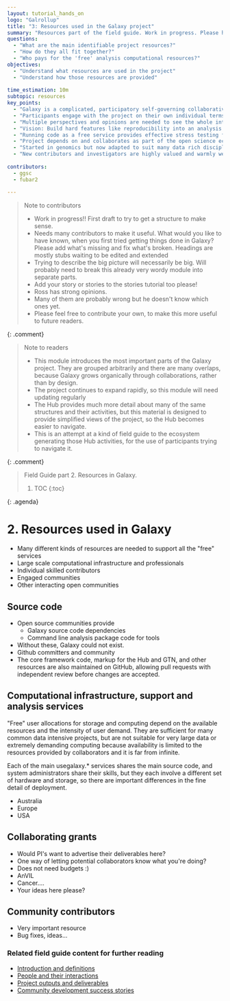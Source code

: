```yaml
---
layout: tutorial_hands_on
logo: "Galrollup"
title: "3: Resources used in the Galaxy project"
summary: "Resources part of the field guide. Work in progress. Please help make it better?"
questions:
  - "What are the main identifiable project resources?"
  - "How do they all fit together?"
  - "Who pays for the 'free' analysis computational resources?"
objectives:
  - "Understand what resources are used in the project"
  - "Understand how those resources are provided"
 
time_estimation: 10m
subtopic: resources
key_points:
  - "Galaxy is a complicated, participatory self-governing collaborative community project"
  - "Participants engage with the project on their own individual terms"
  - "Multiple perspectives and opinions are needed to see the whole interacting structure"
  - "Vision: Build hard features like reproducibility into an analysis framework with pluggable tools"
  - "Running code as a free service provides effective stress testing for software defects and useability"
  - "Project depends on and collaborates as part of the open science ecosystem"
  - "Started in genomics but now adapted to suit many data rich disciplines"
  - "New contributors and investigators are highly valued and warmly welcomed"
 
contributors:
  - ggsc
  - fubar2
 
---
```


> <comment-title>Note to contributors</comment-title>
> - Work in progress!! First draft to try to get a structure to make sense.
> - Needs many contributors to make it useful. What would you like to have known, when you first tried getting things done in Galaxy?
> Please add what's missing and fix what's broken. Headings are mostly stubs waiting to be edited and extended 
> - Trying to describe the big picture will necessarily be big. Will probably need to break this already very wordy module into separate parts.
> - Add your story or stories to the stories tutorial too please!
> - Ross has strong opinions. 
> - Many of them are probably wrong but he doesn't know which ones yet. 
> - Please feel free to contribute your own, to make this more useful to future readers.
>
{: .comment}


> <comment-title>Note to readers</comment-title>
> - This module introduces the most important parts of the Galaxy project. They are grouped arbitrarily and there are many overlaps, because Galaxy grows organically through collaborations, rather than by design.
> - The project continues to expand rapidly, so this module will need updating regularly
> - The Hub provides much more detail about many of the same structures and their activities, but this material is designed to provide simplified views of the project, so the Hub becomes easier to navigate.
> - This is an attempt at a kind of field guide to the ecosystem generating those Hub activities, for the use of participants trying to navigate it.
> 
{: .comment}

> <agenda-title>Field Guide part 2. Resources in Galaxy.</agenda-title>
>
> 1. TOC
> {:toc}
>
{: .agenda}


# 2. Resources used in Galaxy

- Many different kinds of resources are needed to support all the "free" services
- Large scale computational infrastructure and professionals 
- Individual skilled contributors
- Engaged communities
- Other interacting open communities

## Source code
- Open source communities provide
    - Galaxy source code dependencies
    - Command line analysis package code for tools
- Without these, Galaxy could not exist.
- Github committers and community
- The core framework code, markup for the Hub and GTN, and other resources are also maintained on GitHub, allowing pull requests with independent review before changes are accepted.

## Computational infrastructure, support and analysis services

"Free" user allocations for storage and computing depend on the available resources and the intensity of user demand. They are sufficient for many common data intensive projects, but are not suitable for very large data or extremely demanding computing because availability is limited to the resources provided by collaborators and it is far from infinite. 

Each of the main usegalaxy.* services shares the main source code, and system administrators share their skills, but they each involve a different set of hardware and storage, so there are important differences in the fine detail of deployment. 
 
- Australia
- Europe
- USA

## Collaborating grants
- Would PI's want to advertise their deliverables here?
- One way of letting potential collaborators know what you're doing?
- Does not need budgets :)
- AnVIL
- Cancer....
- Your ideas here please?

## Community contributors
- Very important resource
- Bug fixes, ideas...

### Related field guide content for further reading

- [Introduction and definitions](../introduction/tutorial.html)
- [People and their interactions](../people/tutorial.html)
- [Project outputs and deliverables](../outputs/tutorial.html)
- [Community development success stories](../stories/tutorial.html)
